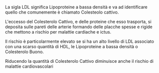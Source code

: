 La sigla LDL significa Lipoproteine a bassa densità e va ad identificare quello che comunemente è chiamato Colesteolo cattivo.

L'eccesso del Colesterolo Cattivo, e delle proteine che esso trasporta, si deposita sulle pareti delle arterie formando delle placche spesse e rigide
che mettono a rischio per malattie cardiache e ictus.

Il rischio è particolarmente elevato se si ha un alto livello di LDL associato con una scarso quantità di HDL, le Lipoproteine a bassa densità o
Colesterolo Buono.

Riducendo la quantità di Colesterolo Cattivo diminuisce anche il rischio di malattie cardiovascolari
